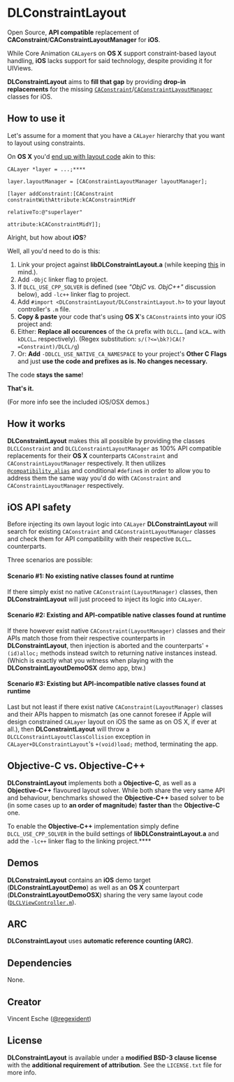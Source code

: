 # DLConstraintLayout

Open Source, **API compatible** replacement of **CAConstraint**/**CAConstraintLayoutManager** for **iOS**.

While Core Animation `CALayer`s on **OS X** support constraint-based layout handling, **iOS** lacks support for said technology, despite providing it for UIViews.

**DLConstraintLayout** aims to **fill that gap** by providing **drop-in replacements** for the missing [`CAConstraint`](https://developer.apple.com/library/mac/#documentation/GraphicsImaging/Reference/CAConstraint_class/Introduction/Introduction.html)/[`CAConstraintLayoutManager`](https://developer.apple.com/library/mac/#documentation/GraphicsImaging/Reference/CAConstraintLayoutManager_class/Introduction/Introduction.html) classes for iOS.

## How to use it

Let's assume for a moment that you have a `CALayer` hierarchy that you want to layout using constraints.

On **OS X** you'd [end up with layout code](https://developer.apple.com/library/mac/#documentation/Cocoa/Conceptual/CoreAnimation_guide/BuildingaLayerHierarchy/BuildingaLayerHierarchy.html#//apple_ref/doc/uid/TP40004514-CH6-SW2) akin to this:

    CALayer *layer = ...;****

    layer.layoutManager = [CAConstraintLayoutManager layoutManager];

    [layer addConstraint:[CAConstraint constraintWithAttribute:kCAConstraintMidY
												    relativeTo:@"superlayer"
                                                     attribute:kCAConstraintMidY]];

Alright, but how about **iOS**?

Well, all you'd need to do is this:

1. Link your project against **libDLConstraintLayout.a** (while keeping [this](http://developer.apple.com/library/mac/#qa/qa1490/_index.html) in mind.).
2. Add `-ObjC` linker flag to project.
3. If `DLCL_USE_CPP_SOLVER` is defined (see *"ObjC vs. ObjC++"* discussion below), add `-lc++` linker flag to project. 
2. Add `#import <DLConstraintLayout/DLConstraintLayout.h>` to your layout controller's `.m` file.
3. **Copy & paste** your code that's using **OS X**'s `CAConstraint`s into your iOS project and:
4. Either: **Replace all occurences** of the `CA` prefix with `DLCL…` (and `kCA…` with `kDLCL…` respectively). (Regex substitution: `s/(?<=\bk?)CA(?=Constraint)/DLCL/g`)
5. Or: **Add** `-DDLCL_USE_NATIVE_CA_NAMESPACE` to your project's **Other C Flags** and just **use the code and prefixes as is. No changes necessary.**

The code **stays the same**!

**That's it.**

(For more info see the included iOS/OSX demos.)

## How it works

**DLConstraintLayout** makes this all possible by providing the classes `DLCLConstraint` and `DLCLConstraintLayoutManager` as 100% API compatible replacements for their **OS X** counterparts `CAConstraint` and `CAConstraintLayoutManager` respectively. It then utilizes [`@compatibility_alias`](http://developer.apple.com/library/ios/#documentation/DeveloperTools/gcc-4.2.1/gcc/compatibility_005falias.html) and conditional `#define`s in order to allow you to address them the same way you'd do with `CAConstraint` and `CAConstraintLayoutManager` respectively.

## iOS API safety

Before injecting its own layout logic into `CALayer` **DLConstraintLayout** will search for existing `CAConstraint` and `CAConstraintLayoutManager` classes and check them for API compatibility with their respective `DLCL…` counterparts.

Three scenarios are possible:

#### Scenario #1: No existing native classes found at runtime

If there simply exist no native `CAConstraint(LayoutManager)` classes, then **DLConstraintLayout** will just proceed to inject its logic into `CALayer`.

#### Scenario #2: Existing and API-compatible native classes found at runtime

If there however exist native `CAConstraint(LayoutManager)` classes and their APIs match those from their respective counterparts in **DLConstraintLayout**, then injection is aborted and the counterparts' `+(id)alloc;` methods instead switch to returning native instances instead. (Which is exactly what you witness when playing with the **DLConstraintLayoutDemoOSX** demo app, btw.)

#### Scenario #3: Existing but API-incompatible native classes found at runtime

Last but not least if there exist native `CAConstraint(LayoutManager)` classes and their APIs happen to mismatch (as one cannot foresee if Apple will design constrained `CALayer` layout on iOS the same as on OS X, if ever at all.), then **DLConstraintLayout** will throw a `DLCLConstraintLayoutClassCollision` exception in `CALayer+DLConstraintLayout`'s `+(void)load;` method, terminating the app.

## **Objective-C** vs. **Objective-C++**

**DLConstraintLayout** implements both a **Objective-C**, as well as a **Objective-C++** flavoured layout solver. While both share the very same API and behaviour, benchmarks showed the **Objective-C++** based solver to be (in some cases up to **an order of magnitude**) **faster than** the **Objective-C** one.

To enable the **Objective-C++** implementation simply define `DLCL_USE_CPP_SOLVER` in the build settings of **libDLConstraintLayout.a** and add the `-lc++` linker flag to the linking project.****

## Demos

**DLConstraintLayout** contains an **iOS** demo target (**DLConstraintLayoutDemo**) as well as an **OS X** counterpart (**DLConstraintLayoutDemoOSX**) sharing the very same layout code ([`DLCLViewController.m`](https://github.com/regexident/DLConstraintLayout/blob/master/DLConstraintLayoutDemoShared/DLCLViewController.m)).

## ARC

**DLConstraintLayout** uses **automatic reference counting (ARC)**.

## Dependencies

None.

## Creator

Vincent Esche ([@regexident](http://twitter.com/regexident))

## License

**DLConstraintLayout** is available under a **modified BSD-3 clause license** with the **additional requirement of attribution**. See the `LICENSE.txt` file for more info.